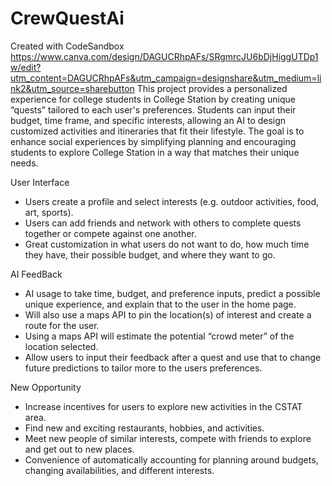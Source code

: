 # CrewQuestAi
Created with CodeSandbox
https://www.canva.com/design/DAGUCRhpAFs/SRgmrcJU6bDjHiggUTDp1w/edit?utm_content=DAGUCRhpAFs&utm_campaign=designshare&utm_medium=link2&utm_source=sharebutton
This project provides a personalized experience for college students in College Station by creating unique “quests” tailored to each user's preferences. Students can input their budget, time frame, and specific interests, allowing an AI to design customized activities and itineraries that fit their lifestyle. The goal is to enhance social experiences by simplifying planning and encouraging students to explore College Station in a way that matches their unique needs.

User Interface

- Users create a profile and select interests (e.g. outdoor activities, food, art, sports).
- Users can add friends and network with others to complete quests together or compete against one another.
- Great customization in what users do not want to do, how much time they have, their possible budget, and where they want to go.

AI FeedBack

- AI usage to take time, budget, and preference inputs, predict a possible unique experience, and explain that to the user in the home page.
- Will also use a maps API to pin the location(s) of interest and create a route for the user.
- Using a maps API will estimate the potential “crowd meter” of the location selected.
- Allow users to input their feedback after a quest and use that to change future predictions to tailor more to the users preferences.

New Opportunity

- Increase incentives for users to explore new activities in the CSTAT area.
- Find new and exciting restaurants, hobbies, and activities.
- Meet new people of similar interests, compete with friends to explore and get out to new places.
- Convenience of automatically accounting for planning around budgets, changing availabilities, and different interests.
